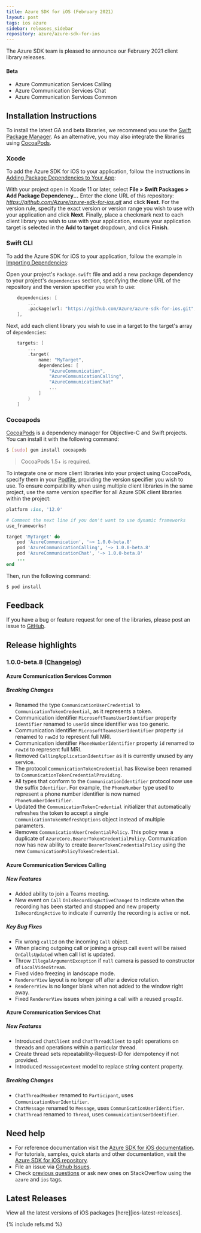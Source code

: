 ```yaml
---
title: Azure SDK for iOS (February 2021)
layout: post
tags: ios azure
sidebar: releases_sidebar
repository: azure/azure-sdk-for-ios
---
```


The Azure SDK team is pleased to announce our February 2021 client library releases.

#### Beta

- Azure Communication Services Calling
- Azure Communication Services Chat
- Azure Communication Services Common

## Installation Instructions

To install the latest GA and beta libraries, we recommend you use the [Swift Package Manager](https://swift.org/package-manager/). As an alternative, you may also integrate the libraries using [CocoaPods](https://cocoapods.org/).

### Xcode

To add the Azure SDK for iOS to your application, follow the instructions in [Adding Package Dependencies to Your App](https://developer.apple.com/documentation/xcode/adding_package_dependencies_to_your_app):

With your project open in Xcode 11 or later, select **File > Swift Packages > Add Package Dependency...** Enter the clone URL of this repository: *https://github.com/Azure/azure-sdk-for-ios.git* and click **Next**. For the version rule, specify the exact version or version range you wish to use with your application and click **Next**. Finally, place a checkmark next to each client library you wish to use with your application, ensure your application target is selected in the **Add to target** dropdown, and click **Finish**.

### Swift CLI

To add the Azure SDK for iOS to your application, follow the example in [Importing Dependencies](https://swift.org/package-manager/#importing-dependencies):

Open your project's `Package.swift` file and add a new package dependency to your project's `dependencies` section, specifying the clone URL of the repository and the version specifier you wish to use:

```swift
    dependencies: [
        ...
        .package(url: "https://github.com/Azure/azure-sdk-for-ios.git", from: "1.0.0-beta.8")
    ],
```

Next, add each client library you wish to use in a target to the target's array of `dependencies`:

```swift
    targets: [
        ...
        .target(
            name: "MyTarget",
            dependencies: [
                "AzureCommunication",
                "AzureCommunicationCalling",
                "AzureCommunicationChat"
                ...
            ]
        )
    ]
```

### Cocoapods

[CocoaPods](https://cocoapods.org/) is a dependency manager for Objective-C and Swift projects. You can install it with the following command:

```bash
$ [sudo] gem install cocoapods
```

> CocoaPods 1.5+ is required.

To integrate one or more client libraries into your project using CocoaPods, specify them in your [Podfile](https://guides.cocoapods.org/using/the-podfile.html), providing the version specifier you wish to use. To ensure compatibility when using multiple client libraries in the same project, use the same version specifier for all Azure SDK client libraries within the project:

```ruby
platform :ios, '12.0'

# Comment the next line if you don't want to use dynamic frameworks
use_frameworks!

target 'MyTarget' do
    pod 'AzureCommunication', '~> 1.0.0-beta.8'
    pod 'AzureCommunicationCalling', '~> 1.0.0-beta.8'
    pod 'AzureCommunicationChat', '~> 1.0.0-beta.8'
    ...
end
```

Then, run the following command:

```bash
$ pod install
```

## Feedback

If you have a bug or feature request for one of the libraries, please post an issue to [GitHub](https://github.com/azure/azure-sdk-for-ios/issues).

## Release highlights

### 1.0.0-beta.8 ([Changelog](https://github.com/Azure/azure-sdk-for-ios/blob/1.0.0-beta.8/CHANGELOG.md#100-beta8-2021-02-09))
#### Azure Communication Services Common

##### Breaking Changes
 - Renamed the type `CommunicationUserCredential` to `CommunicationTokenCredential`, as it represents a token.
 - Communication identifier `MicrosoftTeamsUserIdentifier` property `identifier` renamed to `userId` since identifier was too generic.
 - Communication identifier `MicrosoftTeamsUserIdentifier` property `id` renamed to `rawId` to represent full MRI.
 - Communication identifier `PhoneNumberIdentifier` property `id` renamed to `rawId` to represent full MRI.
 - Removed `CallingApplicationIdentifier` as it is currently unused by any service.
 - The protocol `CommunicationTokenCredential` has likewise been renamed to `CommunicationTokenCredentialProviding`.
 - All types that conform to the `CommunicationIdentifier` protocol now use the suffix `Identifier`. For example, the `PhoneNumber` type used to represent a phone number identifier is now named `PhoneNumberIdentifier`.
 - Updated the `CommunicationTokenCredential` initializer that automatically refreshes the token to accept a single
    `CommunicationTokenRefreshOptions` object instead of multiple parameters.
- Removes `CommunicationUserCredentialPolicy`. This policy was a duplicate of `AzureCore.BearerTokenCredentialPolicy`. Communication now has new ability to create `BearerTokenCredentialPolicy` using the new `CommunicationPolicyTokenCredential`. 

#### Azure Communication Services Calling

##### New Features
 - Added ability to join a Teams meeting.
 - New event on `Call` `OnIsRecordingActiveChanged` to indicate when the recording has been started and stopped and new property `IsRecordingActive` to indicate if currently the recording is active or not.

##### Key Bug Fixes
 - Fix wrong `callId` on the incoming `Call` object.
 - When placing outgoing call or joining a group call event will be raised `OnCallsUpdated` when call list is updated.
 - Throw `IllegalArgumentException` if `null` camera is passed to constructor of `LocalVideoStream`.
 - Fixed video freezing in landscape mode.
 - `RendererView` layout is no longer off after a device rotation.
 - `RendererView` is no longer blank when not added to the window right away.
 - Fixed `RendererView` issues when joining a call with a reused `groupId`.

#### Azure Communication Services Chat

##### New Features
 - Introduced `ChatClient` and `ChatThreadClient` to split operations on threads and operations within a particular thread.
 - Create thread sets repeatability-Request-ID for idempotency if not provided.
 - Introduced `MessageContent` model to replace string content property.

##### Breaking Changes
 - `ChatThreadMember` renamed to `Participant`, uses `CommunicationUserIdentifier`.
 - `ChatMessage` renamed to `Message`, uses `CommunicationUserIdentifier`.
 - `ChatThread` renamed to `Thread`, uses `CommunicationUserIdentifier`.

## Need help

- For reference documentation visit the [Azure SDK for iOS documentation](https://azure.github.io/azure-sdk-for-ios/).
- For tutorials, samples, quick starts and other documentation, visit the [Azure SDK for iOS repository](https://github.com/azure/azure-sdk-for-ios/).
- File an issue via [Github Issues](https://github.com/Azure/azure-sdk-for-ios/issues/new/choose).
- Check [previous questions](https://stackoverflow.com/questions/tagged/azure+ios) or ask new ones on
 StackOverflow using the `azure` and `ios` tags.

## Latest Releases

View all the latest versions of iOS packages [here][ios-latest-releases].

{% include refs.md %}

